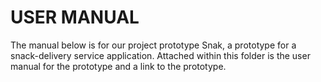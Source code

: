 # USER MANUAL
The manual below is for our project prototype Snak, a prototype for a snack-delivery service application.
Attached within this folder is the user manual for the prototype and a link to the prototype.
